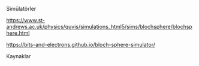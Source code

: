 Simülatörler

https://www.st-andrews.ac.uk/physics/quvis/simulations_html5/sims/blochsphere/blochsphere.html

https://bits-and-electrons.github.io/bloch-sphere-simulator/


Kaynaklar

